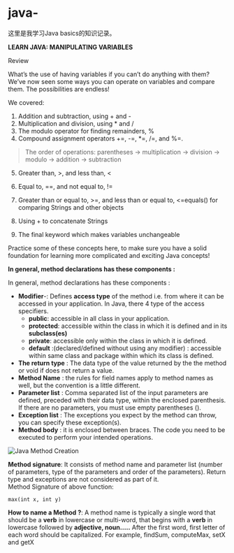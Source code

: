 # java-

这里是我学习Java basics的知识记录。


**LEARN JAVA: MANIPULATING VARIABLES**

Review

What’s the use of having variables if you can’t do anything with them? We’ve now seen some ways you can operate on variables and compare them. The possibilities are endless!

We covered:

 1. Addition and subtraction, using + and -
 2. Multiplication and division, using * and /
 3. The modulo operator for finding remainders, %
 4. Compound assignment operators +=, -=, *=, /=, and %=.

    

> The order of operations: parentheses -> multiplication -> division ->
> modulo -> addition -> subtraction

 5. Greater than, >, and less than, <
 6. Equal to, ==, and not equal to, !=
 7. Greater than or equal to, >=, and less than or equal to, <=equals() for comparing Strings and other objects


 8. Using + to concatenate Strings
 9. The final keyword which makes variables unchangeable

Practice some of these concepts here, to make sure you have a solid foundation for learning more complicated and exciting Java concepts!



 **In general, method declarations has these components :**

In general, method declarations has these components :

-   **Modifier**-: Defines **access type** of the method i.e. from where it can be accessed in your application. In Java, there 4 type of the access specifiers.
    -   **public**: accessible in all class in your application.
    -   **protected**: accessible within the class in which it is defined and in its **subclass(es)**
    -   **private**: accessible only within the class in which it is defined.
    -   **default** :(declared/defined without using any modifier) : accessible within same class and package within which its class is defined.
-   **The return type** : The data type of the value returned by the the method or void if does not return a value.
-   **Method Name** : the rules for field names apply to method names as well, but the convention is a little different.
-   **Parameter list** : Comma separated list of the input parameters are defined, preceded with their data type, within the enclosed parenthesis. If there are no parameters, you must use empty parentheses ().
-   **Exception list** : The exceptions you expect by the method can throw, you can specify these exception(s).
-   **Method body** : it is enclosed between braces. The code you need to be executed to perform your intended operations.

![Java Method Creation](https://sp-ao.shortpixel.ai/client/to_avif,q_glossy,ret_img,w_525/https://simplesnippets.tech/wp-content/uploads/2018/03/methods-in-java-programming.jpg)

**Method signature**: It consists of method name and parameter list (number of parameters, type of the parameters and order of the parameters). Return type and exceptions are not considered as part of it.  
Method Signature of above function:

    max(int x, int y)

**How to name a Method ?**: A method name is typically a single word that should be a **verb** in lowercase or multi-word, that begins with a **verb** in lowercase followed by **adjective, noun…..** After the first word, first letter of each word should be capitalized. For example, findSum, computeMax, setX and getX
